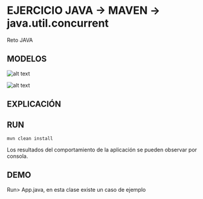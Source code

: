# EJERCICIO JAVA -> MAVEN -> java.util.concurrent

Reto JAVA

## MODELOS

![alt text](https://raw.githubusercontent.com/ewatemberg/almundo-backend-exercise/master/Diseño.jpg)

![alt text](https://raw.githubusercontent.com/ewatemberg/almundo-backend-exercise/master/Diagrama.jpg)


## EXPLICACIÓN


## RUN

    mvn clean install

Los resultados del comportamiento de la aplicación se pueden observar por consola.
 
## DEMO

Run> App.java, en esta clase existe un caso de ejemplo